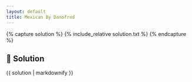 ```yaml
---
layout: default
title: Mexican By Danofred
---
```


{% capture solution %}
{% include_relative solution.txt %}
{% endcapture %}

## 📝 Solution

{{ solution | markdownify }}
